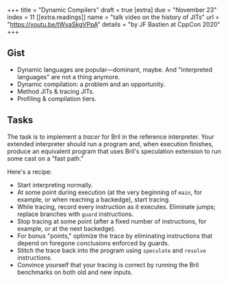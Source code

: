 +++
title = "Dynamic Compilers"
draft = true
[extra]
due = "November 23"
index = 11
[[extra.readings]]
name = "talk video on the history of JITs"
url = "https://youtu.be/tWvaSkgVPpA"
details = "by JF Bastien at CppCon 2020"
+++
## Gist

* Dynamic languages are popular—dominant, maybe. And "interpreted languages" are not a thing anymore.
* Dynamic compilation: a problem and an opportunity.
* Method JITs & tracing JITs.
* Profiling & compilation tiers.

## Tasks

The task is to implement a *tracer* for Bril in the reference interpreter.
Your extended interpreter should run a program and, when execution finishes, produce an equivalent program that uses Bril's speculation extension to run some cast on a "fast path."

Here's a recipe:

* Start interpreting normally.
* At some point during execution (at the very beginning of `main`, for example, or when reaching a backedge), start tracing.
* While tracing, record every instruction as it executes. Eliminate jumps; replace branches with `guard` instructions.
* Stop tracing at some point (after a fixed number of instructions, for example, or at the next backedge).
* For bonus "points," optimize the trace by eliminating instructions that depend on foregone conclusions enforced by guards.
* Stitch the trace back into the program using `speculate` and `resolve` instructions.
* Convince yourself that your tracing is correct by running the Bril benchmarks on both old and new inputs.

